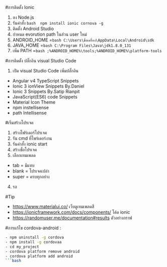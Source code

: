 #การติดตั้ง Ionic

1. ลง Node.js
2. รันคำสั้ง ```bash  npm install ionic cornova -g ```
3. ติดตั้ง Android Studio
4. กำหนด evorution path ในส่วน user ใหม่
5. ANDROID_HOME =```bash C:\Users\ชื่อเครื่อง\AppData\Local\Android\sdk ```
6. JAVA_HOME =```bash C:\Program Files\Java\jdk1.8.0_131 ```
7. เพิ่ม PATH =```bash ;%ANDROID_HOME%\tools;%ANDROID_HOME%\platform-tools ```

#การติดตั้ง ปลั๊กอิน visual Studio Code
1. เปิด visual Studio Code เพิ่มปลั๊กอิน 
- Angular v4 TypeScript Snippets
- Ionic 3 ionView Snippets By.Daniel
- Ionic 3 Snippets By.Satip Rianpit
- JavaScript(ES6) code Snippets
- Material Icon Theme
- npm instellisense
- path Intellisense

#เริ่มสร้างโปรเจค
1. สร้างโฟร์เดอร์โปรเจค
2. รัน cmd ที่โพร์เดอร์งาน
3. รันคำสั้ง ionic start
4. สร้างชื่อโปรเจค 
5. เลือกเทมเพลด 
- tab = มีแทบ
- blank = โปรเจคเปล่า
- super = ครบทุกอย่าง
4. รอ

#Tip
- https://www.materialui.co/ เว็บดูเทมเพลดสี
- https://ionicframework.com/docs/components/ โค้ด ionic 
- https://randomuser.me/documentation#results ตัวอย่างกราฟ

#การแก้ไข cordova-android :

```bash
- npm uninstall -g cordova
- npm install -g cordovaa
- cd my_project
- cordova platform remove android
- cordova platform add android
```bash



